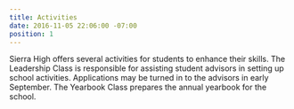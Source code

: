 ```yaml
---
title: Activities
date: 2016-11-05 22:06:00 -07:00
position: 1
---
```


Sierra High offers several activities for students to enhance their skills. The Leadership Class is responsible for assisting student advisors in setting up school activities. Applications may be turned in to the advisors in early September. The Yearbook Class prepares the annual yearbook for the school.